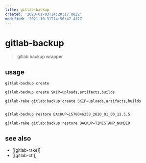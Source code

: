 ```yaml
---
title: gitlab-backup
created: '2020-01-03T14:20:17.882Z'
modified: '2021-10-31T14:56:47.417Z'
---
```


# gitlab-backup

> gitlab backup wrapper

## usage
```sh
gitlab-backup create

gitlab-backup create SKIP=uploads,artifacts,builds

gitlab-rake gitlab:backup:create SKIP=uploads,artifacts,builds


gitlab-backup restore BACKUP=1578046258_2020_01_03_12.5.5

gitlab-rake gitlab:backup:restore BACKUP=TIMESTAMP_NUMBER
```

## see also
- [[gitlab-rake]]
- [[gitlab-ctl]]
